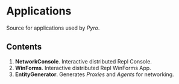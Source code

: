 # Applications

Source for applications used by _Pyro_.

## Contents

1. **NetworkConsole**. Interactive distributed Repl Console.
1. **WinForms**. Interactive distributed Repl WinForms App.
1. **EntityGenerator**. Generates _Proxies_ and _Agents_ for networking.
